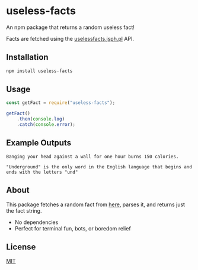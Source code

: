 # useless-facts
An npm package that returns a random useless fact!

Facts are fetched using the [uselessfacts.jsph.pl](https://uselessfacts.jsph.pl/) API.
## Installation

```bash
npm install useless-facts
```

## Usage

```js
const getFact = require("useless-facts");

getFact()
    .then(console.log)
    .catch(console.error);
```

## Example Outputs

```
Banging your head against a wall for one hour burns 150 calories.
```

```
"Underground" is the only word in the English language that begins and ends with the letters "und"
```

## About

This package fetches a random fact from [here](https://uselessfacts.jsph.pl/api), parses it, and returns just the fact string.

- No dependencies
- Perfect for terminal fun, bots, or boredom relief

## License

[MIT](https://github.com/vams-skn/useless-facts/blob/main/LICENSE)